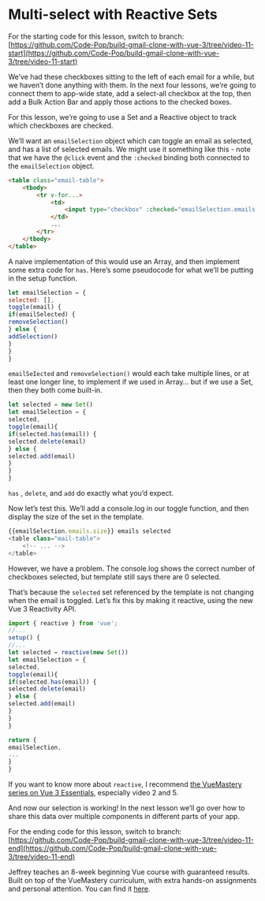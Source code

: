 # Multi-select with Reactive Sets

For the starting code for this lesson, switch to branch: [https://github.com/Code-Pop/build-gmail-clone-with-vue-3/tree/video-11-start](https://github.com/Code-Pop/build-gmail-clone-with-vue-3/tree/video-11-start)

We’ve had these checkboxes sitting to the left of each email for a while, but we haven’t done anything with them. In the next four lessons, we’re going to connect them to app-wide state, add a select-all checkbox at the top, then add a Bulk Action Bar and apply those actions to the checked boxes.

For this lesson, we’re going to use a Set and a Reactive object to track which checkboxes are checked.

We’ll want an `emailSelection` object which can toggle an email as selected, and has a list of selected emails. We might use it something like this - note that we have the `@click` event and the `:checked` binding both connected to the `emailSelection` object.

```html
<table class="email-table">
    <tbody>
        <tr v-for...>
            <td>
                <input type="checkbox" :checked="emailSelection.emails.has(email)" @click="emailSelection.toggle(email)" />
            </td>
            ...
        </tr>
    </tbody>
</table>
```

A naive implementation of this would use an Array, and then implement some extra code for `has`. Here’s some pseudocode for what we’ll be putting in the setup function.

```javascript
let emailSelection = {
selected: [],
toggle(email) {
if(emailSelected) {
removeSelection()
} else {
addSelection()
}
}
}
```

`emailSeIected` and `removeSelection()` would each take multiple lines, or at least one longer line, to implement if we used in Array… but if we use a Set, then they both come built-in.

```javascript
let selected = new Set()
let emailSelection = {
selected,
toggle(email){
if(selected.has(email)) {
selected.delete(email)
} else {
selected.add(email)
}
}
}

```

`has` , `delete`, and `add` do exactly what you’d expect.

Now let’s test this. We’ll add a console.log in our toggle function, and then display the size of the set in the template.

```javascript
{{emailSelection.emails.size}} emails selected
<table class="mail-table">
    <!-- ... -->
</table>
```

However, we have a problem. The console.log shows the correct number of checkboxes selected, but template still says there are 0 selected.

That’s because the `selected` set referenced by the template is not changing when the email is toggled. Let’s fix this by making it reactive, using the new Vue 3 Reactivity API.

```javascript
import { reactive } from 'vue';
//...
setup() {
//...
let selected = reactive(new Set())
let emailSelection = {
selected,
toggle(email){
if(selected.has(email)) {
selected.delete(email)
} else {
selected.add(email)
}
}
}

return {
emailSelection,
...
}
}
```

If you want to know more about `reactive`, I recommend [the VueMastery series on Vue 3 Essentials](%5Bhttps://www.vuemastery.com/courses/vue-3-essentials/setup-and-reactive-references%5D(https://www.vuemastery.com/courses/vue-3-essentials/setup-and-reactive-references)), especially video 2 and 5.

And now our selection is working! In the next lesson we’ll go over how to share this data over multiple components in different parts of your app.

For the ending code for this lesson, switch to branch: [https://github.com/Code-Pop/build-gmail-clone-with-vue-3/tree/video-11-end](https://github.com/Code-Pop/build-gmail-clone-with-vue-3/tree/video-11-end)

Jeffrey teaches an 8-week beginning Vue course with guaranteed results. Built on top of the VueMastery curriculum, with extra hands-on assignments and personal attention. You can find it [here](https://vuemastery--vuetraining.thrivecart.com/vue-training/).
